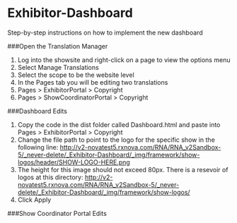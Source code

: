 # Exhibitor-Dashboard
Step-by-step instructions on how to implement the new dashboard

###Open the Translation Manager
1. Log into the showsite and right-click on a page to view the options menu
2. Select Manage Translations
3. Select the scope to be the website level
4. In the Pages tab you will be editing two translations
  5. Pages > ExhibitorPortal > Copyright
  6. Pages > ShowCoordinatorPortal > Copyright

###Dashboard Edits
1. Copy the code in the dist folder called Dashboard.html and paste into Pages > ExhibitorPortal > Copyright
2. Change the file path to point to the logo for the specific show in the following line: http://v2-novatest5.rxnova.com/RNA/RNA_v2Sandbox-5/_never-delete/_Exhibitor-Dashboard/_img/framework/show-logos/header/SHOW-LOGO-HERE.png
  3. The height for this image should not exceed 80px. There is a resevoir of logos at this directory: http://v2-novatest5.rxnova.com/RNA/RNA_v2Sandbox-5/_never-delete/_Exhibitor-Dashboard/_img/framework/show-logos/ 
3. Click Apply

###Show Coordinator Portal Edits

